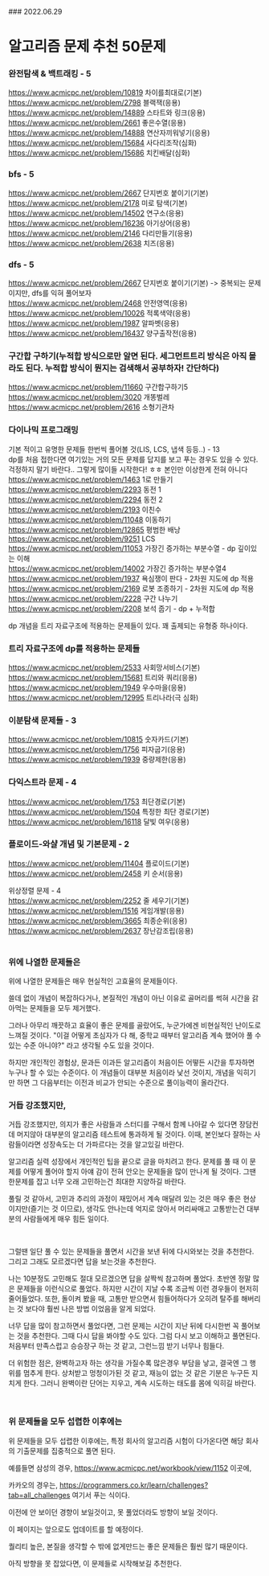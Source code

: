 ​### 2022.06.29
# 알고리즘 문제 추천 50문제

### 완전탐색 & 백트래킹 - 5
https://www.acmicpc.net/problem/10819 차이를최대로(기본)       </br>
https://www.acmicpc.net/problem/2798 블랙잭(응용)            </br>
https://www.acmicpc.net/problem/14889 스타트와 링크(응용)      </br>
https://www.acmicpc.net/problem/2661 좋은수열(응용)           </br>
https://www.acmicpc.net/problem/14888 연산자끼워넣기(응용)      </br>
https://www.acmicpc.net/problem/15684 사다리조작(심화)        </br>
https://www.acmicpc.net/problem/15686 치킨배달(심화)          </br>

### bfs - 5
https://www.acmicpc.net/problem/2667 단지번호 붙이기(기본)      </br>
https://www.acmicpc.net/problem/2178 미로 탐색(기본)          </br>
https://www.acmicpc.net/problem/14502 연구소(응용)           </br>
https://www.acmicpc.net/problem/16236 아기상어(응용)          </br>
https://www.acmicpc.net/problem/2146 다리만들기(응용)          </br>
https://www.acmicpc.net/problem/2638 치즈(응용)             </br>

### dfs - 5
https://www.acmicpc.net/problem/2667 단지번호 붙이기(기본) -> 중복되는 문제이지만, dfs를 익혀 풀어보자      </br>
https://www.acmicpc.net/problem/2468 안전영역(응용)                                           </br>
https://www.acmicpc.net/problem/10026 적록색약(응용)                                          </br>
https://www.acmicpc.net/problem/1987 알파벳(응용)                                            </br>
https://www.acmicpc.net/problem/16437 양구출작전(응용)                                         </br>

### 구간합 구하기(누적합 방식으로만 알면 된다. 세그먼트트리 방식은 아직 몰라도 된다. 누적합 방식이 뭔지는 검색해서 공부하자! 간단하다)   </br>
https://www.acmicpc.net/problem/11660 구간합구하기5                                                 </br>
https://www.acmicpc.net/problem/3020 개똥벌레                                                      </br>
https://www.acmicpc.net/problem/2616 소형기관차                                                     </br>

### 다이나믹 프로그래밍
기본 적이고 유명한 문제들 한번씩 풀어볼 것(LIS, LCS, 냅색 등등..) - 13                          </br>
dp를 처음 접한다면 여기있는 거의 모든 문제를 답지를 보고 푸는 경우도 있을 수 있다.                      </br>
걱정하지 말기 바란다.. 그렇게 많이들 시작한다! ㅎㅎ 본인만 이상한게 전혀 아니다                         </br>
https://www.acmicpc.net/problem/1463 1로 만들기                                    </br>
https://www.acmicpc.net/problem/2293 동전 1                                      </br>
https://www.acmicpc.net/problem/2294 동전 2                                      </br>
https://www.acmicpc.net/problem/2193 이친수                                       </br>
https://www.acmicpc.net/problem/11048 이동하기                                     </br>
https://www.acmicpc.net/problem/12865 평범한 배낭                                  </br>
https://www.acmicpc.net/problem/9251 LCS                                        </br>
https://www.acmicpc.net/problem/11053 가장긴 증가하는 부분수열 - dp 깊이있는 이해           </br>
https://www.acmicpc.net/problem/14002 가장긴 증가하는 부분수열4                         </br>
https://www.acmicpc.net/problem/1937 욕심쟁이 판다 - 2차원 지도에 dp 적용                </br>
https://www.acmicpc.net/problem/2169 로봇 조종하기 - 2차원 지도에 dp 적용                </br>
https://www.acmicpc.net/problem/2228 구간 나누기                                   </br>
https://www.acmicpc.net/problem/2208 보석 줍기 - dp + 누적합                         </br>

dp 개념을 트리 자료구조에 적용하는 문제들이 있다. 꽤 출제되는 유형중 하나이다.                          </br>
### 트리 자료구조에 dp를 적용하는 문제들                                                   </br>
https://www.acmicpc.net/problem/2533 사회망서비스(기본)                               </br>
https://www.acmicpc.net/problem/15681 트리와 쿼리(응용)                              </br>
https://www.acmicpc.net/problem/1949 우수마을(응용)                                  </br>
https://www.acmicpc.net/problem/12995 트리나라(극 심화)                              </br>

### 이분탐색 문제들 - 3                                                                </br>
https://www.acmicpc.net/problem/10815 숫자카드(기본)                                  </br>
https://www.acmicpc.net/problem/1756 피자굽기(응용)                                   </br>
https://www.acmicpc.net/problem/1939 중량제한(응용)                                   </br>

### 다익스트라 문제 - 4
https://www.acmicpc.net/problem/1753 최단경로(기본)                                  </br>
https://www.acmicpc.net/problem/1504 특정한 최단 경로(기본)                            </br>
https://www.acmicpc.net/problem/16118 달빛 여우(응용)                                </br>

### 플로이드-와샬 개념 및 기본문제 - 2                                                  </br>
https://www.acmicpc.net/problem/11404 플로이드(기본)                               </br>
https://www.acmicpc.net/problem/2458 키 순서(응용)                                </br>

위상정렬 문제 - 4                                                                 </br>
https://www.acmicpc.net/problem/2252 줄 세우기(기본)                              </br>
https://www.acmicpc.net/problem/1516 게임개발(응용)                               </br>
https://www.acmicpc.net/problem/3665 최종순위(응용)                               </br>
https://www.acmicpc.net/problem/2637 장난감조립(응용)                              </br>
​

### 위에 나열한 문제들은
위에 나열한 문제들은 매우 현실적인 고효율의 문제들이다.

쓸데 없이 개념이 복잡하다거나, 본질적인 개념이 아닌 이유로 골머리를 썩혀 시간을 갉아먹는 문제들을 모두 제거했다.

그러나 아무리 깨끗하고 효율이 좋은 문제를 골랐어도, 누군가에겐 비현실적인 난이도로 느껴질 것이다. "이걸 어떻게 초심자가 다 해, 중학교 때부터 알고리즘 계속 했어야 풀 수 있는 수준 아니야?" 라고 생각될 수도 있을 것이다.

하지만 개인적인 경험상, 문과든 이과든 알고리즘이 처음이든 어떻든 시간을 투자하면 누구나 할 수 있는 수준이다. 이 개념들이 대부분 처음이라 낯선 것이지, 개념을 익히기만 하면 그 다음부터는 이전과 비교가 안되는 수준으로 풀이능력이 올라간다.


### 거듭 강조했지만,
거듭 강조했지만, 의지가 좋은 사람들과 스터디를 구해서 함께 나아갈 수 있다면 장담컨데 머지않아 대부분의 알고리즘 테스트에 통과하게 될 것이다. 이때, 본인보다 잘하는 사람들이라면 성장속도는 더 가파르다는 것을 알고있길 바란다.

알고리즘 실력 성장에서 개인적인 팁을 끝으로 글을 마치려고 한다. 문제를 풀 때 이 문제를 어떻게 풀어야 할지 아얘 감이 전혀 안오는 문제들을 많이 만나게 될 것이다. 그땐 한문제를 잡고 너무 오래 고민하는건 최대한 지양하길 바란다.

풀릴 것 같아서, 고민과 추리의 과정이 재밌어서 계속 매달려 있는 것은 매우 좋은 현상이지만(즐기는 것 이므로), 생각도 안나는데 억지로 앉아서 머리싸매고 고통받는건 대부분의 사람들에게 매우 힘든 일이다.

​

그럴땐 일단 풀 수 있는 문제들을 풀면서 시간을 보낸 뒤에 다시와보는 것을 추천한다. 그리고 그래도 모르겠다면 답을 보는것을 추천한다.

나는 10분정도 고민해도 절대 모르겠으면 답을 살짝씩 참고하며 풀었다. 초반엔 정말 많은 문제들을 이런식으로 풀었다. 하지만 시간이 지날 수록 조금씩 이런 경우들이 현저히 줄어들었다. 또한, 돌이켜 봤을 때, 고통만 받으면서 힘들어하다가 오히려 탈주를 해버리는 것 보다야 훨씬 나은 방법 이었음을 알게 되었다.

너무 답을 많이 참고하면서 풀었다면, 그런 문제는 시간이 지난 뒤에 다시한번 꼭 풀어보는 것을 추천한다. 그때 다시 답을 봐야할 수도 있다. 그럼 다시 보고 이해하고 풀면된다. 처음부터 만족스럽고 승승장구 하는 것 같고, 그런느낌 받기 너무나 힘들다.

더 위험한 점은, 완벽하고자 하는 생각을 가질수록 많은경우 부담을 낳고, 결국엔 그 행위를 멈추게 한다. 상처받고 멍청이가된 것 같고, 재능이 없는 것 같은 기분은 누구든 지치게 한다. 그러니 완벽이란 단어는 지우고, 계속 시도하는 태도를 몸에 익히길 바란다.

​
### 위 문제들을 모두 섭렵한 이후에는
위 문제들을 모두 섭렵한 이후에는, 특정 회사의 알고리즘 시험이 다가온다면 해당 회사의 기출문제를 집중적으로 풀면 된다.

예를들면 삼성의 경우, https://www.acmicpc.net/workbook/view/1152 이곳에,

카카오의 경우는, https://programmers.co.kr/learn/challenges?tab=all_challenges 여기서 푸는 식이다.

이전에 안 보이던 경향이 보일것이고, 못 풀었더라도 방향이 보일 것이다.

이 페이지는 앞으로도 업데이트를 할 예정이다.

퀄리티 높은, 본질을 생각할 수 밖에 없게만드는 좋은 문제들은 훨씬 많기 때문이다.

아직 방향을 못 잡았다면, 이 문제들로 시작해보길 추천한다.

​